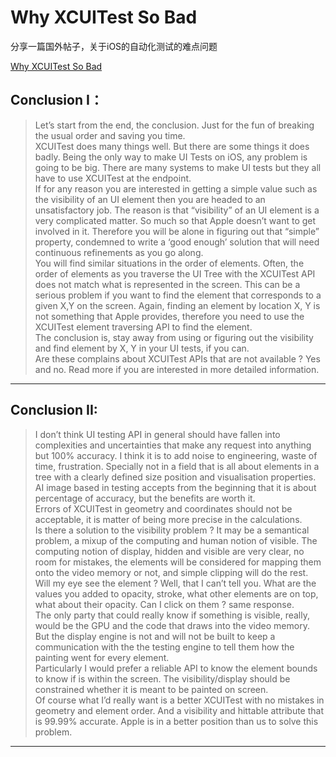 # Why XCUITest So Bad


分享一篇国外帖子，关于iOS的自动化测试的难点问题

[Why XCUITest So Bad](https://jon-gabilondo-angulo-7635.medium.com/why-is-xcuitest-so-bad-84917569e28b)

Conclusion I：
---
> Let’s start from the end, the conclusion. Just for the fun of breaking the usual order and saving you time.</br>
XCUITest does many things well. But there are some things it does badly. Being the only way to make UI Tests on iOS, any problem is going to be big. There are many systems to make UI tests but they all have to use XCUITest at the endpoint.</br>
If for any reason you are interested in getting a simple value such as the visibility of an UI element then you are headed to an unsatisfactory job. The reason is that “visibility” of an UI element is a very complicated matter. So much so that Apple doesn’t want to get involved in it. Therefore you will be alone in figuring out that “simple” property, condemned to write a ‘good enough’ solution that will need continuous refinements as you go along.</br>
You will find similar situations in the order of elements. Often, the order of elements as you traverse the UI Tree with the XCUITest API does not match what is represented in the screen. This can be a serious problem if you want to find the element that corresponds to a given X,Y on the screen. Again, finding an element by location X, Y is not something that Apple provides, therefore you need to use the XCUITest element traversing API to find the element.</br>
The conclusion is, stay away from using or figuring out the visibility and find element by X, Y in your UI tests, if you can.</br>
Are these complains about XCUITest APIs that are not available ? Yes and no. Read more if you are interested in more detailed information.
---

Conclusion II:
---
> I don’t think UI testing API in general should have fallen into complexities and uncertainties that make any request into anything but 100% accuracy. I think it is to add noise to engineering, waste of time, frustration. Specially not in a field that is all about elements in a tree with a clearly defined size position and visualisation properties.</br>
AI image based in testing accepts from the beginning that it is about percentage of accuracy, but the benefits are worth it.</br>
Errors of XCUITest in geometry and coordinates should not be acceptable, it is matter of being more precise in the calculations.</br>
Is there a solution to the visibility problem ? It may be a semantical problem, a mixup of the computing and human notion of visible. The computing notion of display, hidden and visible are very clear, no room for mistakes, the elements will be considered for mapping them onto the video memory or not, and simple clipping will do the rest. Will my eye see the element ? Well, that I can’t tell you. What are the values you added to opacity, stroke, what other elements are on top, what about their opacity. Can I click on them ? same response.</br>
The only party that could really know if something is visible, really, would be the GPU and the code that draws into the video memory. But the display engine is not and will not be built to keep a communication with the the testing engine to tell them how the painting went for every element.</br>
Particularly I would prefer a reliable API to know the element bounds to know if is within the screen. The visibility/display should be constrained whether it is meant to be painted on screen.</br>
Of course what I’d really want is a better XCUITest with no mistakes in geometry and element order. And a visibility and hittable attribute that is 99.99% accurate. Apple is in a better position than us to solve this problem.</br>
---
